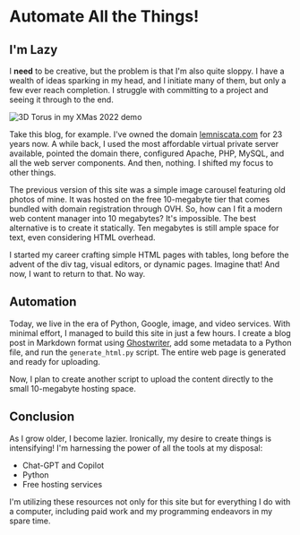 # Automate All the Things!

## I'm Lazy

I **need** to be creative, but the problem is that I'm also quite sloppy. I have a wealth of ideas sparking in my head, and I initiate many of them, but only a few ever reach completion. I struggle with committing to a project and seeing it through to the end.

![3D Torus in my XMas 2022 demo](https://u.cubeupload.com/idaho06/Screenshot2022120706.png)

Take this blog, for example. I've owned the domain [lemniscata.com](https://who.is/whois/lemniscata.com) for 23 years now. A while back, I used the most affordable virtual private server available, pointed the domain there, configured Apache, PHP, MySQL, and all the web server components. And then, nothing. I shifted my focus to other things.

The previous version of this site was a simple image carousel featuring old photos of mine. It was hosted on the free 10-megabyte tier that comes bundled with domain registration through OVH. So, how can I fit a modern web content manager into 10 megabytes? It's impossible. The best alternative is to create it statically. Ten megabytes is still ample space for text, even considering HTML overhead.

I started my career crafting simple HTML pages with tables, long before the advent of the div tag, visual editors, or dynamic pages. Imagine that! And now, I want to return to that. No way.

## Automation

Today, we live in the era of Python, Google, image, and video services. With minimal effort, I managed to build this site in just a few hours. I create a blog post in Markdown format using [Ghostwriter](https://ghostwriter.kde.org/), add some metadata to a Python file, and run the `generate_html.py` script. The entire web page is generated and ready for uploading.

Now, I plan to create another script to upload the content directly to the small 10-megabyte hosting space.

## Conclusion

As I grow older, I become lazier. Ironically, my desire to create things is intensifying! I'm harnessing the power of all the tools at my disposal:

* Chat-GPT and Copilot
* Python
* Free hosting services

I'm utilizing these resources not only for this site but for everything I do with a computer, including paid work and my programming endeavors in my spare time.
